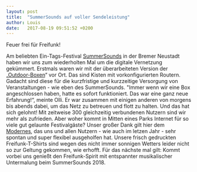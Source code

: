 ```yaml
---
layout: post
title:  "SummerSounds auf voller Sendeleistung"
author: Louis
date:   2017-08-19 09:51:52 +0200
---
```

Feuer frei für Freifunk!

Am beliebten Ein-Tags-Festival [SummerSounds](http://summersounds.de) in der Bremer Neustadt haben wir uns zum wiederholten Mal um die digitale Vernetzung gekümmert. Erstmals waren wir mit der überarbeiteten Version der „[Outdoor-Boxen](/blog/2017/06/22/basteltreffen-outdoorkisten.html)“ vor Ort. Das sind Kisten mit vorkonfigurierten Routern. Gadacht sind diese für die kurzfristige und kurzzeitige Versorgung von Veranstaltungen - wie eben des SummerSounds. "Immer wenn wir eine Box angeschlossen haben, hatte es sofort funktioniert. Das war eine ganz neue Erfahrung!“, meinte Olli. Er war zusammen mit einigen anderen von morgens bis abends dabei, um das Netz zu betreuen und flott zu halten. Und das hat sich gelohnt! Mit zeitweise 300 gleichzeitig verbundenen Nutzern sind wir mehr als zufrieden. Aber woher kommt in Mitten eines Parks Internet für so viele gut gelaunte Festivalgäste? Unser großer Dank gilt hier dem [Modernes](http://www.modernes.de), das uns und allen Nutzern - wie auch im letzen Jahr - sehr spontan und super flexibel ausgeholfen hat.
Unsere frisch gedruckten Freifunk-T-Shirts sind wegen des nicht immer sonnigen Wetters leider nicht so zur Geltung gekommen, wie erhofft. Für das nächste mal gilt: Kommt vorbei uns genießt den Freifunk-Spirit mit entspannter musikalischer Untermalung beim SummerSounds 2018.